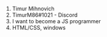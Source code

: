 1. Timur Mihnovich 
2. TimurM86#1021 - Discord
3. I want to become a JS programmer
4. HTML/CSS, windows